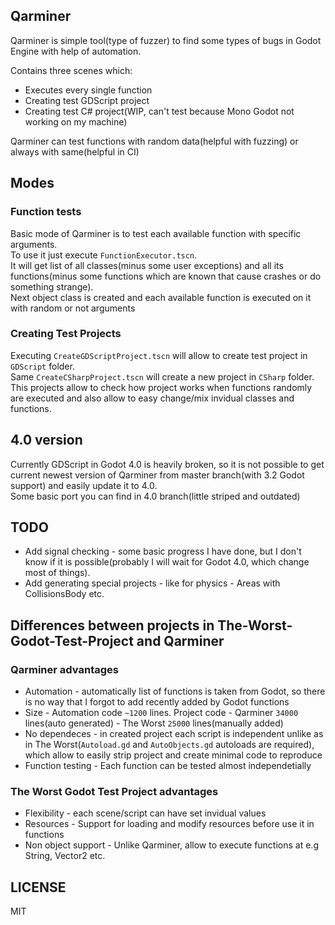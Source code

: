 ## Qarminer
Qarminer is simple tool(type of fuzzer) to find some types of bugs in Godot Engine with help of automation.

Contains three scenes which:
- Executes every single function
- Creating test GDScript project
- Creating test C# project(WIP, can't test because Mono Godot not working on my machine)

Qarminer can test functions with random data(helpful with fuzzing) or always with same(helpful in CI)

## Modes
### Function tests
Basic mode of Qarminer is to test each available function with specific arguments.  
To use it just execute `FunctionExecutor.tscn`.  
It will get list of all classes(minus some user exceptions) and all its functions(minus some functions which are known that cause crashes or do something strange).  
Next object class is created and each available function is executed on it with random or not arguments

### Creating Test Projects
Executing `CreateGDScriptProject.tscn` will allow to create test project in `GDScript` folder.  
Same `CreateCSharpProject.tscn` will create a new project in `CSharp` folder.  
This projects allow to check how project works when functions randomly are executed and also allow to easy change/mix invidual classes and functions.

## 4.0 version
Currently GDScript in Godot 4.0 is heavily broken, so it is not possible to get current newest version of Qarminer from master branch(with 3.2 Godot support) and easily update it to 4.0.  
Some basic port you can find in 4.0 branch(little striped and outdated)

## TODO
- Add signal checking - some basic progress I have done, but I don't know if it is possible(probably I will wait for Godot 4.0, which change most of things).
- Add generating special projects - like for physics - Areas with CollisionsBody etc.

## Differences between projects in The-Worst-Godot-Test-Project and Qarminer
### Qarminer advantages
- Automation - automatically list of functions is taken from Godot, so there is no way that I forgot to add recently added by Godot functions
- Size - Automation code `~1200` lines. Project code - Qarminer `34000` lines(auto generated) - The Worst `25000` lines(manually added)
- No dependeces - in created project each script is independent unlike as in The Worst(`Autoload.gd` and `AutoObjects.gd` autoloads are required), which allow to easily strip project and create minimal code to reproduce
- Function testing - Each function can be tested almost independetially

### The Worst Godot Test Project advantages
- Flexibility - each scene/script can have set invidual values
- Resources - Support for loading and modify resources before use it in functions
- Non object support - Unlike Qarminer, allow to execute functions at e.g String, Vector2 etc.

## LICENSE
MIT
